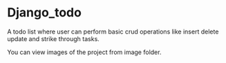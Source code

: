 # Django_todo
<p>A todo list where user can perform basic crud operations like insert delete update and strike through tasks.
  
You can view images of the project from image folder.
